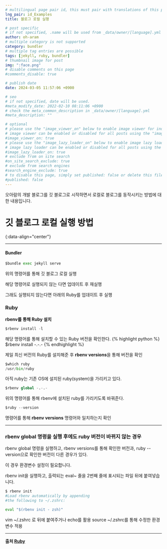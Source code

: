 ```yaml
---
# multilingual page pair id, this must pair with translations of this page. (This name must be unique)
lng_pair: id_Examples
title: 블로그 로컬 실행

# post specific
# if not specified, .name will be used from _data/owner/[language].yml
author: oh-aram
# multiple category is not supported
category: bundler
# multiple tag entries are possible
tags: [jekyll, ruby, bundler]
# thumbnail image for post
img: ":face.png"
# disable comments on this page
#comments_disable: true

# publish date
date: 2024-03-05 11:57:06 +0900

# seo
# if not specified, date will be used.
#meta_modify_date: 2022-02-10 08:11:06 +0900
# check the meta_common_description in _data/owner/[language].yml
#meta_description: ""

# optional
# please use the "image_viewer_on" below to enable image viewer for individual pages or posts (_posts/ or [language]/_posts folders).
# image viewer can be enabled or disabled for all posts using the "image_viewer_posts: true" setting in _data/conf/main.yml.
#image_viewer_on: true
# please use the "image_lazy_loader_on" below to enable image lazy loader for individual pages or posts (_posts/ or [language]/_posts folders).
# image lazy loader can be enabled or disabled for all posts using the "image_lazy_loader_posts: true" setting in _data/conf/main.yml.
#image_lazy_loader_on: true
# exclude from on site search
#on_site_search_exclude: true
# exclude from search engines
#search_engine_exclude: true
# to disable this page, simply set published: false or delete this file
#published: false
---
```


<!-- outline-start -->

오아람의 개발 블로그를 깃 블로그로 시작하면서 로컬로 블로그를 동작시키는 방법에 대한 내용입니다.
<!-- outline-end -->

# 깃 블로그 로컬 실행 방법
{:data-align="center"}

***

#### Bundler

```python
$bundle exec jekyll serve
```
위의 명령어를 통해 깃 블로그 로컬 실행

해당 명령어로 실행되지 않는 다면 업데이트 후 재실행

그래도 실행되지 않는다면 아래의 Ruby를 업데이트 후 실행

### Ruby

**rbenv를 통해 Ruby 설치**

```python
$rbenv install -l
```

해당 명령어를 통해 설치할 수 있는 Ruby 버전을 확인한다.
{% highlight python %}
$rbenv install -.-.-
{% endhighlight %}


제일 최신 버전의 Ruby를 설치해준 후 **rbenv versions**을 통해 버전을 확인
```python
$which ruby
/usr/bin/ruby
```

아직 ruby는 기존 OS에 설치된 ruby(system)을 가리키고 있다.
```python
$rbenv global -.-.-
```

위의 명령어를 통해 rbenv에 설치된 ruby를 가리키도록 바꿔준다.
```python
$ruby --version
```

명령어를 통해 **rbenv versions** 명령어와 일치하는지 확인

***
### rbenv global 명령을 실행 후에도 ruby 버전이 바뀌지 않는 경우
rbenv global 명령을 실행하고, rbenv versions를 통해 확인한 버전과, ruby --version으로 확인한 버전이 다른 경우가 있다.

이 경우 환경변수 설정이 필요합니다.

rbenv init을 실행하고, 출력되는 eval~ 줄을 2번째 줄에 표시되는 파일 뒤에 붙여넣습니다.
```python
$ rbenv init
#Load rbenv automatically by appending
#the following to ~/.zshrc:

eval "$(rbenv init - zsh)"
```
vim ~/.zshrc 로 뒤에 붙여주거나 echo를 활용
source ~/.zshrc를 통해 수정한 환경변수 적용

***


**출처 [Ruby](https://codecamper.me/blog/122/)**
